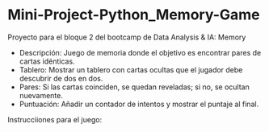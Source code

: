 # Mini-Project-Python_Memory-Game

Proyecto para el bloque 2 del bootcamp de Data Analysis & IA: Memory

- Descripción: Juego de memoria donde el objetivo es encontrar pares de cartas
idénticas.
- Tablero: Mostrar un tablero con cartas ocultas que el jugador debe descubrir de dos en
dos.
- Pares: Si las cartas coinciden, se quedan reveladas; si no, se ocultan nuevamente.
- Puntuación: Añadir un contador de intentos y mostrar el puntaje al final.

Instrucciiones para el juego:


